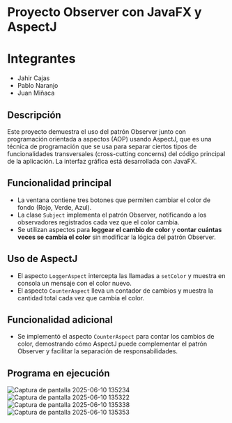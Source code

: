 # Proyecto Observer con JavaFX y AspectJ
# Integrantes
- Jahir Cajas
- Pablo Naranjo
- Juan Miñaca
## Descripción
Este proyecto demuestra el uso del patrón Observer junto con programación orientada a aspectos (AOP) usando AspectJ, que es una técnica de programación que se usa para separar ciertos tipos de funcionalidades transversales (cross-cutting concerns) del código principal de la aplicación. La interfaz gráfica está desarrollada con JavaFX. 

## Funcionalidad principal  
- La ventana contiene tres botones que permiten cambiar el color de fondo (Rojo, Verde, Azul).  
- La clase `Subject` implementa el patrón Observer, notificando a los observadores registrados cada vez que el color cambia.  
- Se utilizan aspectos para **loggear el cambio de color** y **contar cuántas veces se cambia el color** sin modificar la lógica del patrón Observer.

## Uso de AspectJ  
- El aspecto `LoggerAspect` intercepta las llamadas a `setColor` y muestra en consola un mensaje con el color nuevo.  
- El aspecto `CounterAspect` lleva un contador de cambios y muestra la cantidad total cada vez que cambia el color.

## Funcionalidad adicional  
- Se implementó el aspecto `CounterAspect` para contar los cambios de color, demostrando cómo AspectJ puede complementar el patrón Observer y facilitar la separación de responsabilidades.

## Programa en ejecución
![Captura de pantalla 2025-06-10 135234](https://github.com/user-attachments/assets/83abc148-ee43-4e2c-9c87-66f11c68e575)
![Captura de pantalla 2025-06-10 135322](https://github.com/user-attachments/assets/925c3299-2cf2-4d48-b774-c6ba98f27561)
![Captura de pantalla 2025-06-10 135338](https://github.com/user-attachments/assets/cfba0b17-7c07-4481-81f4-755342597164)
![Captura de pantalla 2025-06-10 135353](https://github.com/user-attachments/assets/81bde80c-082d-484b-bcdd-581967e84424)
